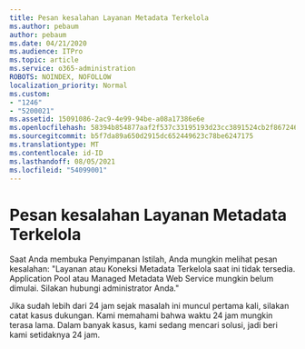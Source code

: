 ```yaml
---
title: Pesan kesalahan Layanan Metadata Terkelola
ms.author: pebaum
author: pebaum
ms.date: 04/21/2020
ms.audience: ITPro
ms.topic: article
ms.service: o365-administration
ROBOTS: NOINDEX, NOFOLLOW
localization_priority: Normal
ms.custom:
- "1246"
- "5200021"
ms.assetid: 15091086-2ac9-4e99-94be-a08a17386e6e
ms.openlocfilehash: 58394b854877aaf2f537c33195193d23cc3891524cb2f867246ba4bf5f9e73a0
ms.sourcegitcommit: b5f7da89a650d2915dc652449623c78be6247175
ms.translationtype: MT
ms.contentlocale: id-ID
ms.lasthandoff: 08/05/2021
ms.locfileid: "54099001"
---
```

# <a name="managed-metadata-service-error-message"></a>Pesan kesalahan Layanan Metadata Terkelola

Saat Anda membuka Penyimpanan Istilah, Anda mungkin melihat pesan kesalahan: "Layanan atau Koneksi Metadata Terkelola saat ini tidak tersedia. Application Pool atau Managed Metadata Web Service mungkin belum dimulai. Silakan hubungi administrator Anda."
  
Jika sudah lebih dari 24 jam sejak masalah ini muncul pertama kali, silakan catat kasus dukungan. Kami memahami bahwa waktu 24 jam mungkin terasa lama. Dalam banyak kasus, kami sedang mencari solusi, jadi beri kami setidaknya 24 jam.
  